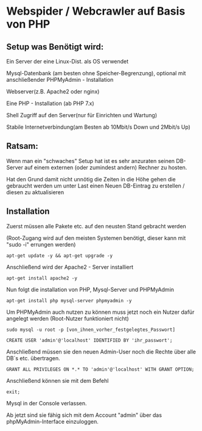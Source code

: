 # Webspider / Webcrawler auf Basis von PHP
## Setup was Benötigt wird:
Ein Server der eine Linux-Dist. als OS verwendet 

Mysql-Datenbank (am besten ohne Speicher-Begrenzung), optional mit anschließender PHPMyAdmin - Installation

Webserver(z.B. Apache2 oder nginx)

Eine PHP - Installation (ab PHP 7.x)

Shell Zugriff auf den Server(nur für Einrichten und Wartung)

Stabile Internetverbindung(am Besten ab 10Mbit/s Down und 2Mbit/s Up)

## Ratsam:
Wenn man ein "schwaches" Setup hat ist es sehr anzuraten seinen DB-Server auf einem
externen (oder zumindest andern) Rechner zu hosten.

Hat den Grund damit nicht unnötig die Zeiten in die Höhe gehen die gebraucht werden um 
unter Last einen Neuen DB-Eintrag zu erstellen / diesen zu aktualisieren

## Installation
Zuerst müssen alle Pakete etc. auf den neusten Stand gebracht werden

(Root-Zugang wird auf den meisten Systemen benötigt, dieser kann mit "sudo -i" errungen werden)
 ```
apt-get update -y && apt-get upgrade -y
 ```
Anschließend wird der Apache2 - Server installiert
 ```
apt-get install apache2 -y
 ```
Nun folgt die installation von PHP, Mysql-Server und PHPMyAdmin
 ```
apt-get install php mysql-server phpmyadmin -y
 ```

Um PHPMyAdmin auch nutzen zu können muss jetzt noch ein Nutzer dafür angelegt werden (Root-Nutzer funktioniert nicht)
 ```
sudo mysql -u root -p [von_ihnen_vorher_festgelegtes_Passwort]
 ```
 ```
CREATE USER 'admin'@'localhost' IDENTIFIED BY 'ihr_passwort';
 ```
Anschließend müssen sie den neuen Admin-User noch die Rechte über alle DB´s etc. übertragen.
 ```
GRANT ALL PRIVILEGES ON *.* TO 'admin'@'localhost' WITH GRANT OPTION;
 ```
Anschließend können sie mit dem Befehl
 ```
exit;
 ```
Mysql in der Console verlassen.


Ab jetzt sind sie fähig sich mit dem Account "admin" über das phpMyAdmin-Interface einzuloggen.



